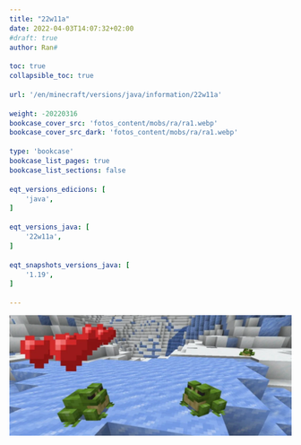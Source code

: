 ```yaml
---
title: "22w11a"
date: 2022-04-03T14:07:32+02:00
#draft: true
author: Ran#

toc: true
collapsible_toc: true

url: '/en/minecraft/versions/java/information/22w11a'

weight: -20220316
bookcase_cover_src: 'fotos_content/mobs/ra/ra1.webp'
bookcase_cover_src_dark: 'fotos_content/mobs/ra/ra1.webp'

type: 'bookcase'
bookcase_list_pages: true
bookcase_list_sections: false

eqt_versions_edicions: [
    'java',
]

eqt_versions_java: [
    '22w11a',
]

eqt_snapshots_versions_java: [
    '1.19',
]

---
```

<img title="22w11a" alt="22w11a" src="/fotos_content/mobs/ra/ra1.webp">

